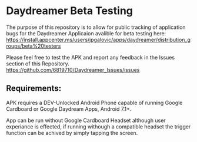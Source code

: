# Daydreamer Beta Testing
The purpose of this repository is to allow for public tracking of application bugs for the Daydreamer Applicaion avalible for beta testing here:
https://install.appcenter.ms/users/jpgalovic/apps/daydreamer/distribution_groups/beta%20testers

Please feel free to test the APK and report any feedback in the Issues section of this Repository.
https://github.com/6819710/Daydreamer_Issues/issues

## Requirements:
APK requires a DEV-Unlocked Android Phone capable of running Google Cardboard or Google Daydream Apps, Android 7.1+.

App can be run without Google Cardboard Headset although user experiance is effected, if running withough a compatible headset the trigger function can be achived by simply tapping the screen.
